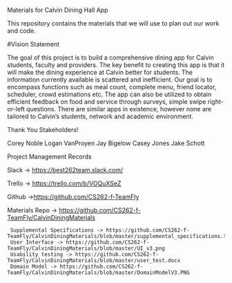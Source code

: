 Materials for Calvin Dining Hall App

This repository contains the materials that we will use to plan out our work and code.

#Vision Statement

The goal of this project is to build a comprehensive dining app for Calvin students, faculty and providers. The key benefit to creating this app is that it will make the dining experience at Calvin better for students. The information currently available is scattered and inefficient. Our goal is to encompass functions such as meal count, complete menu, friend locator, scheduler, crowd estimations etc. The app can also be utilized to obtain efficient feedback on food and service through surveys, simple swipe right-or-left questions. There are similar apps in existence, however none are tailored to Calvin’s students, network and academic environment.

Thank You Stakeholders!

Corey Noble
Logan VanProyen
Jay Bigelow
Casey Jones
Jake Schott


Project Management Records

Slack -> https://best262team.slack.com/

Trello -> https://trello.com/b/VOQuXSeZ

Github ->https://github.com/CS262-f-TeamFly

Materials Repo -> https://github.com/CS262-f-TeamFly/CalvinDiningMaterials

     Supplemental Specifications -> https://github.com/CS262-f-TeamFly/CalvinDiningMaterials/blob/master/supplemental_specifications.txt
     User Interface -> https://github.com/CS262-f-TeamFly/CalvinDiningMaterials/blob/master/UI_v3.png
     Usability testing -> https://github.com/CS262-f-TeamFly/CalvinDiningMaterials/blob/master/user_test.docx
     Domain Model -> https://github.com/CS262-f-TeamFly/CalvinDiningMaterials/blob/master/DomainModelV3.PNG
